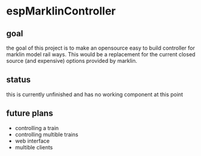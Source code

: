 # espMarklinController

## goal

the goal of this project is to make an opensource easy to build controller for marklin model rail ways. This would be a replacement for the current closed source (and expensive) options provided by marklin.

## status 

this is currently unfinished and has no working component at this point

## future plans
- controlling a train
- controlling multible trains
- web interface
- multible clients
